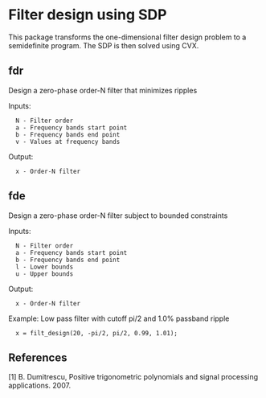 # Filter design using SDP

This package transforms the one-dimensional filter design problem to a semidefinite program.
The SDP is then solved using CVX. 

## fdr
Design a zero-phase order-N filter that minimizes ripples

Inputs:

      N - Filter order
      a - Frequency bands start point
      b - Frequency bands end point
      v - Values at frequency bands
Output:

      x - Order-N filter


## fde
Design a zero-phase order-N filter subject to bounded constraints

Inputs:

      N - Filter order
      a - Frequency bands start point
      b - Frequency bands end point
      l - Lower bounds
      u - Upper bounds
Output:

      x - Order-N filter

Example: Low pass filter with cutoff pi/2 and 1.0% passband ripple

      x = filt_design(20, -pi/2, pi/2, 0.99, 1.01);


## References
[1]	B. Dumitrescu, Positive trigonometric polynomials and signal processing applications. 2007.
